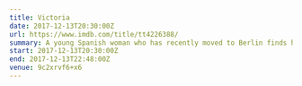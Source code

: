 ```yaml
---
title: Victoria
date: 2017-12-13T20:30:00Z
url: https://www.imdb.com/title/tt4226388/
summary: A young Spanish woman who has recently moved to Berlin finds her flirtation with a local guy turn potentially deadly as their night out with his friends reveals a dangerous secret.
start: 2017-12-13T20:30:00Z
end: 2017-12-13T22:48:00Z
venue: 9c2xrvf6+x6
---
```

